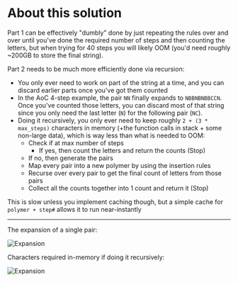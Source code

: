 # About this solution

Part 1 can be effectively "dumbly" done by just repeating the rules over and over until you've done the required number of steps and then counting the letters, but when trying for 40 steps you will likely OOM (you'd need roughly ~200GB to store the final string).

Part 2 needs to be much more efficiently done via recursion:

  - You only ever need to work on part of the string at a time, and you can discard earlier parts once you've got them counted
  - In the AoC 4-step example, the pair `NN` finally expands to `NBBNBNBBCCN`. Once you've counted those letters, you can discard most of that string since you only need the last letter (`N`) for the following pair (`NC`).
  - Doing it recursively, you only ever need to keep roughly `2 + (3 * max_steps)` characters in memory (+the function calls in stack + some non-large data), which is way less than what is needed to OOM:
    - Check if at max number of steps
      - If yes, then count the letters and return the counts (Stop)
    - If no, then generate the pairs
    - Map every pair into a new polymer by using the insertion rules
    - Recurse over every pair to get the final count of letters from those pairs
    - Collect all the counts together into 1 count and return it (Stop)

This is slow unless you implement caching though, but a simple cache for `polymer + step#` allows it to run near-instantly

---

The expansion of a single pair:

![Expansion](https://cdn.discordapp.com/attachments/688870664941076514/921312545120342056/SPOILER_unknown.png)

Characters required in-memory if doing it recursively:

![Expansion](https://cdn.discordapp.com/attachments/688870664941076514/921312545325850644/SPOILER_unknown.png)
